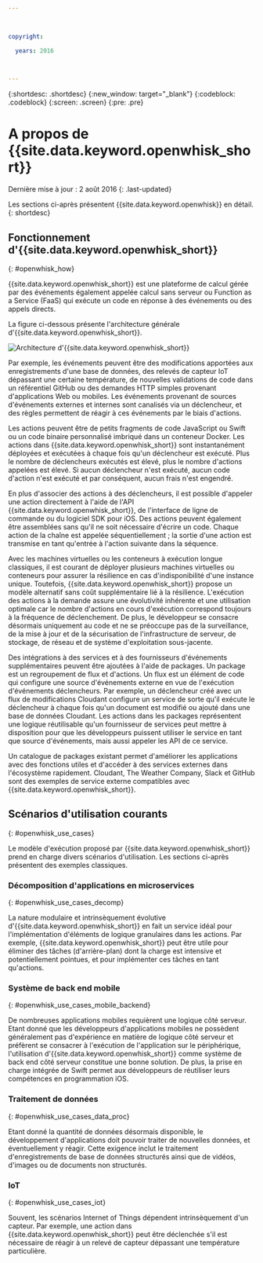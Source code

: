 ```yaml
---

 

copyright:

  years: 2016

 

---
```


{:shortdesc: .shortdesc}
{:new_window: target="_blank"}
{:codeblock: .codeblock}
{:screen: .screen}
{:pre: .pre}

# A propos de {{site.data.keyword.openwhisk_short}}

Dernière mise à jour : 2 août 2016
{: .last-updated}

Les sections ci-après présentent {{site.data.keyword.openwhisk}} en détail.
{: shortdesc}

## Fonctionnement d'{{site.data.keyword.openwhisk_short}}
{: #openwhisk_how}

{{site.data.keyword.openwhisk_short}} est une plateforme de calcul gérée par des événements également appelée calcul sans serveur ou Function
as a Service (FaaS) qui exécute un code en réponse à des événements ou des appels directs. 

La figure ci-dessous présente l'architecture générale d'{{site.data.keyword.openwhisk_short}}.

![Architecture d'{{site.data.keyword.openwhisk_short}}](OpenWhisk.png)

Par exemple, les événements peuvent être des modifications apportées aux enregistrements d'une base de données, des relevés de capteur IoT
dépassant une certaine température, de nouvelles validations de code dans un référentiel GitHub ou des demandes HTTP simples provenant
d'applications Web ou mobiles. Les événements provenant de sources d'événements externes et internes sont canalisés via un déclencheur, et des règles
permettent de réagir à ces événements par le biais d'actions.

Les actions peuvent être de petits fragments de code JavaScript ou Swift ou un code binaire personnalisé imbriqué dans un conteneur Docker. Les
actions dans {{site.data.keyword.openwhisk_short}} sont instantanément déployées et exécutées à chaque fois qu'un déclencheur est exécuté. Plus le
nombre de déclencheurs exécutés est élevé, plus le nombre d'actions appelées est élevé. Si aucun déclencheur n'est exécuté, aucun code d'action n'est
exécuté et par conséquent, aucun frais n'est engendré.

En plus d'associer des actions à des déclencheurs, il est possible d'appeler une action directement à l'aide de l'API
{{site.data.keyword.openwhisk_short}}, de l'interface de ligne de commande ou du logiciel SDK pour iOS. Des actions peuvent également être
assemblées sans qu'il ne soit nécessaire d'écrire un code. Chaque action de la chaîne est appelée séquentiellement ; la sortie d'une action est transmise
en tant qu'entrée à l'action suivante dans la séquence.

Avec les machines virtuelles ou les conteneurs à exécution longue classiques, il est courant de déployer plusieurs machines virtuelles ou conteneurs
pour assurer la résilience en cas d'indisponibilité d'une instance unique. Toutefois, {{site.data.keyword.openwhisk_short}} propose un modèle
alternatif sans coût supplémentaire lié à la résilience. L'exécution des actions à la demande assure une évolutivité inhérente et une utilisation
optimale car le nombre d'actions en cours d'exécution correspond toujours à la fréquence de déclenchement. De plus, le développeur se consacre désormais
uniquement au code et ne se préoccupe pas de la surveillance, de la mise à jour et de la sécurisation de l'infrastructure de serveur, de
stockage, de réseau et de système d'exploitation sous-jacente.

Des intégrations à des services et à des fournisseurs d'événements supplémentaires peuvent être ajoutées à l'aide de packages. Un package est un
regroupement de flux et d'actions. Un flux est un élément de code qui configure une source d'événements externe en vue de l'exécution d'événements
déclencheurs. Par exemple, un déclencheur créé avec un flux de modifications Cloudant configure un service de sorte qu'il exécute le déclencheur à chaque
fois qu'un document est modifié ou ajouté dans une base de données Cloudant. Les actions dans les packages représentent une logique réutilisable
qu'un fournisseur de services peut mettre à disposition pour que les développeurs puissent utiliser le service en tant que source d'événements, mais
aussi appeler les API de ce service.

Un catalogue de packages existant permet d'améliorer les applications avec des fonctions utiles et d'accéder à des services externes dans
l'écosystème rapidement. Cloudant, The Weather Company, Slack et GitHub sont des exemples de service externe compatibles avec {{site.data.keyword.openwhisk_short}}.


## Scénarios d'utilisation courants
{: #openwhisk_use_cases}

Le modèle d'exécution proposé par {{site.data.keyword.openwhisk_short}} prend en charge divers scénarios d'utilisation. Les sections ci-après
présentent des exemples classiques.

### Décomposition d'applications en microservices
{: #openwhisk_use_cases_decomp}

La nature modulaire et intrinsèquement évolutive d'{{site.data.keyword.openwhisk_short}} en fait un service idéal pour
l'implémentation d'éléments de logique granulaires dans les actions. Par exemple, {{site.data.keyword.openwhisk_short}} peut être utile pour éliminer des tâches (d'arrière-plan) dont la charge est intensive et
potentiellement pointues, et pour implémenter ces tâches en tant qu'actions.

### Système de back end mobile
{: #openwhisk_use_cases_mobile_backend}

De nombreuses applications mobiles requièrent une logique côté serveur. Etant donné que les développeurs d'applications mobiles ne possèdent
généralement pas d'expérience en matière de logique côté serveur et préfèrent se consacrer à l'exécution de l'application sur le périphérique,
l'utilisation
d'{{site.data.keyword.openwhisk_short}} comme système de back end côté serveur constitue une bonne solution. De plus, la prise en charge intégrée
de Swift permet aux développeurs de réutiliser leurs compétences en programmation iOS.

### Traitement de données
{: #openwhisk_use_cases_data_proc}

Etant donné la quantité de données désormais disponible, le développement d'applications doit pouvoir traiter de nouvelles données, et
éventuellement y
réagir. Cette exigence inclut le traitement d'enregistrements de base de données structurés ainsi que de vidéos, d'images ou de documents non structurés.

### IoT
{: #openwhisk_use_cases_iot}

Souvent, les scénarios Internet of Things dépendent intrinsèquement d'un capteur. Par exemple, une action dans
{{site.data.keyword.openwhisk_short}} peut être déclenchée s'il est nécessaire de réagir à un relevé de capteur dépassant une température
particulière.
